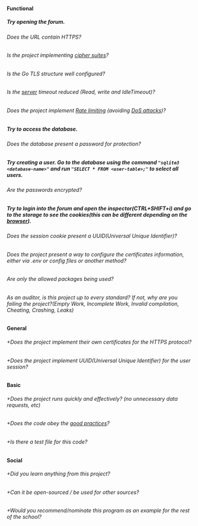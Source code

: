 #### Functional

##### Try opening the forum.

###### Does the URL contain HTTPS?

###### Is the project implementing [cipher suites](https://www.iana.org/assignments/tls-parameters/tls-parameters.xml)?

###### Is the Go TLS structure well configured?

###### Is the [server](https://golang.org/pkg/net/http/#Server) timeout reduced (Read, write and IdleTimeout)?

###### Does the project implement [Rate limiting](https://en.wikipedia.org/wiki/Rate_limiting) (avoiding [DoS attacks](https://en.wikipedia.org/wiki/Denial-of-service_attack))?

##### Try to access the database.

###### Does the database present a password for protection?

##### Try creating a user. Go to the database using the command `"sqlite3 <database-name>"` and run `"SELECT * FROM <user-table>;"` to select all users.

###### Are the passwords encrypted?

##### Try to login into the forum and open the inspector(CTRL+SHIFT+i) and go to the storage to see the cookies(this can be different depending on the [browser](https://developer.mozilla.org/en-US/docs/Learn/Common_questions/What_are_browser_developer_tools)).

###### Does the session cookie present a UUID(Universal Unique Identifier)?

###### Does the project present a way to configure the certificates information, either via .env or config files or another method?

###### Are only the allowed packages being used?

###### As an auditor, is this project up to every standard? If not, why are you failing the project?(Empty Work, Incomplete Work, Invalid compilation, Cheating, Crashing, Leaks)

#### General

###### +Does the project implement their own certificates for the HTTPS protocol?

###### +Does the project implement UUID(Universal Unique Identifier) for the user session?

#### Basic

###### +Does the project runs quickly and effectively? (no unnecessary data requests, etc)

###### +Does the code obey the [good practices](https://public.01-edu.org/subjects/good-practices/)?

###### +Is there a test file for this code?

#### Social

###### +Did you learn anything from this project?

###### +Can it be open-sourced / be used for other sources?

###### +Would you recommend/nominate this program as an example for the rest of the school?
